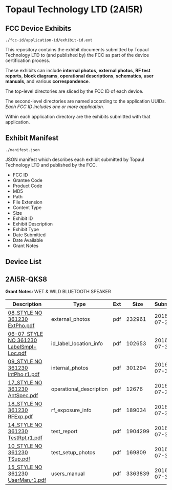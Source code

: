 # Topaul Technology LTD (2AI5R)
## FCC Device Exhibits

```
./fcc-id/application-id/exhibit-id.ext
```

This repository contains the exhibit documents submitted by Topaul Technology LTD to (and published by) the FCC as part of the device certification process.

These exhibits can include **internal photos**, **external photos**, **RF test reports**, **block diagrams**, **operational descriptions**, **schematics**, **user manuals**, and various **correspondence**.

The top-level directories are sliced by the FCC ID of each device.

The second-level directories are named according to the application UUIDs. *Each FCC ID includes one or more application.*

Within each application directory are the exhibits submitted with that application. 

## Exhibit Manifest

```
./manifest.json
```

JSON manifest which describes each exhibit submitted by Topaul Technology LTD and published by the FCC.

- FCC ID
- Grantee Code
- Product Code
- MD5
- Path
- File Extension
- Content Type
- Size
- Exhibit ID
- Exhibit Description
- Exhibit Type
- Date Submitted
- Date Available
- Grant Notes

## Device List
## 2AI5R-QKS8
**Grant Notes:** WET & WILD BLUETOOTH SPEAKER

| Description | Type | Ext | Size | Submitted | Available |
| ----------- | ---- | --- | ---- | --------- | --------- |
| [08_STYLE NO 361230  ExtPho.pdf](2AI5R-QKS8/ac6fb089d9bc8e5dda4f65759f4d5558/3082095.pdf) | external_photos | pdf | 232961 | 2016-07-31 | 2016-07-31 |
| [06-07_STYLE NO 361230  LabelSmpl-Loc.pdf](2AI5R-QKS8/ac6fb089d9bc8e5dda4f65759f4d5558/3082094.pdf) | id_label_location_info | pdf | 102653 | 2016-07-31 | 2016-07-31 |
| [09_STYLE NO 361230  IntPho,r1.pdf](2AI5R-QKS8/ac6fb089d9bc8e5dda4f65759f4d5558/3082096.pdf) | internal_photos | pdf | 301294 | 2016-07-31 | 2016-07-31 |
| [17_STYLE NO 361230  AntSpec.pdf](2AI5R-QKS8/ac6fb089d9bc8e5dda4f65759f4d5558/3082104.pdf) | operational_description | pdf | 12676 | 2016-07-31 | 2016-07-31 |
| [18_STYLE NO 361230  RFExp.pdf](2AI5R-QKS8/ac6fb089d9bc8e5dda4f65759f4d5558/3082105.pdf) | rf_exposure_info | pdf | 189034 | 2016-07-31 | 2016-07-31 |
| [14_STYLE NO 361230  TestRpt,r1.pdf](2AI5R-QKS8/ac6fb089d9bc8e5dda4f65759f4d5558/3082101.pdf) | test_report | pdf | 1904299 | 2016-07-31 | 2016-07-31 |
| [10_STYLE NO 361230  TSup.pdf](2AI5R-QKS8/ac6fb089d9bc8e5dda4f65759f4d5558/3082097.pdf) | test_setup_photos | pdf | 169809 | 2016-07-31 | 2016-07-31 |
| [15_STYLE NO 361230  UserMan,r1.pdf](2AI5R-QKS8/ac6fb089d9bc8e5dda4f65759f4d5558/3082102.pdf) | users_manual | pdf | 3363839 | 2016-07-31 | 2016-07-31 |

